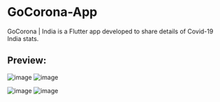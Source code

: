# GoCorona-App
GoCorona | India is a Flutter app developed to share details of Covid-19 India stats. 

## Preview:

![image](https://user-images.githubusercontent.com/55031190/105394322-7034ba00-5c43-11eb-9632-3dc2e5aba8e8.png)
![image](https://user-images.githubusercontent.com/55031190/105394339-75920480-5c43-11eb-9b6d-e02ffe64a1e2.png)

![image](https://user-images.githubusercontent.com/55031190/105394354-79be2200-5c43-11eb-8b72-120b72378d04.png)
![image](https://user-images.githubusercontent.com/55031190/105394366-7c207c00-5c43-11eb-93d7-5dc28815fe04.png)


